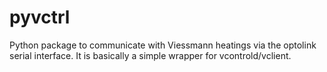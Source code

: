 # pyvctrl
Python package to communicate with Viessmann heatings via the optolink serial interface. It is basically a simple wrapper for vcontrold/vclient.
